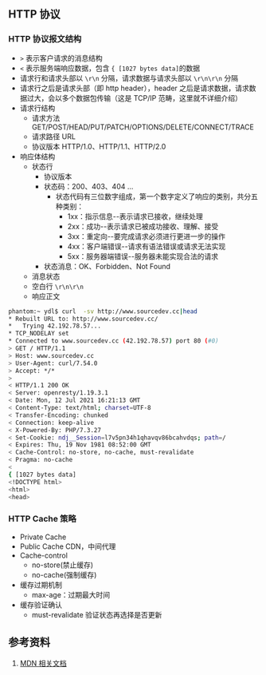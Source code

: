 
## HTTP 协议

### HTTP 协议报文结构
- `>` 表示客户请求的消息结构
- `<` 表示服务端响应数据，包含 `{ [1027 bytes data]`的数据
- 请求行和请求头部以 `\r\n` 分隔，请求数据与请求头部以 `\r\n\r\n` 分隔
- 请求行之后是请求头部（即 http header），header 之后是请求数据，请求数据过大，会以多个数据包传输（这是 TCP/IP 范畴，这里就不详细介绍）
- 请求行结构
    - 请求方法 GET/POST/HEAD/PUT/PATCH/OPTIONS/DELETE/CONNECT/TRACE
    - 请求路径 URL
    - 协议版本 HTTP/1.0、HTTP/1.1、HTTP/2.0
- 响应体结构
    - 状态行
        - 协议版本
        - 状态码：200、403、404 ...
            - 状态代码有三位数字组成，第一个数字定义了响应的类别，共分五种类别：
                - 1xx：指示信息--表示请求已接收，继续处理
                - 2xx：成功--表示请求已被成功接收、理解、接受
                - 3xx：重定向--要完成请求必须进行更进一步的操作
                - 4xx：客户端错误--请求有语法错误或请求无法实现
                - 5xx：服务器端错误--服务器未能实现合法的请求
        - 状态消息：OK、Forbidden、Not Found
    - 消息状态
    - 空白行 `\r\n\r\n`
    - 响应正文
```bash
phantom:~ ydl$ curl  -sv http://www.sourcedev.cc|head
* Rebuilt URL to: http://www.sourcedev.cc/
*   Trying 42.192.78.57...
* TCP_NODELAY set
* Connected to www.sourcedev.cc (42.192.78.57) port 80 (#0)
> GET / HTTP/1.1
> Host: www.sourcedev.cc
> User-Agent: curl/7.54.0
> Accept: */*
>
< HTTP/1.1 200 OK
< Server: openresty/1.19.3.1
< Date: Mon, 12 Jul 2021 16:21:13 GMT
< Content-Type: text/html; charset=UTF-8
< Transfer-Encoding: chunked
< Connection: keep-alive
< X-Powered-By: PHP/7.3.27
< Set-Cookie: ndj__Session=l7v5pn34h1qhavqv86bcahvdqs; path=/
< Expires: Thu, 19 Nov 1981 08:52:00 GMT
< Cache-Control: no-store, no-cache, must-revalidate
< Pragma: no-cache
<
{ [1027 bytes data]
<!DOCTYPE html>
<html>
<head>
```

### HTTP Cache 策略

- Private Cache
- Public Cache CDN，中间代理
- Cache-control
    - no-store(禁止缓存)
    - no-cache(强制缓存)
- 缓存过期机制
    - max-age：过期最大时间
- 缓存验证确认
    - must-revalidate 验证状态再选择是否更新

## 参考资料
1. [MDN 相关文档](https://developer.mozilla.org/zh-CN/docs/Web/HTTP)